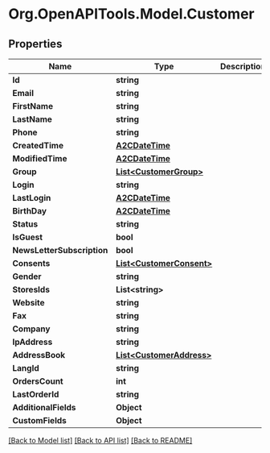# Org.OpenAPITools.Model.Customer

## Properties

Name | Type | Description | Notes
------------ | ------------- | ------------- | -------------
**Id** | **string** |  | [optional] 
**Email** | **string** |  | [optional] 
**FirstName** | **string** |  | [optional] 
**LastName** | **string** |  | [optional] 
**Phone** | **string** |  | [optional] 
**CreatedTime** | [**A2CDateTime**](A2CDateTime.md) |  | [optional] 
**ModifiedTime** | [**A2CDateTime**](A2CDateTime.md) |  | [optional] 
**Group** | [**List&lt;CustomerGroup&gt;**](CustomerGroup.md) |  | [optional] 
**Login** | **string** |  | [optional] 
**LastLogin** | [**A2CDateTime**](A2CDateTime.md) |  | [optional] 
**BirthDay** | [**A2CDateTime**](A2CDateTime.md) |  | [optional] 
**Status** | **string** |  | [optional] 
**IsGuest** | **bool** |  | [optional] 
**NewsLetterSubscription** | **bool** |  | [optional] 
**Consents** | [**List&lt;CustomerConsent&gt;**](CustomerConsent.md) |  | [optional] 
**Gender** | **string** |  | [optional] 
**StoresIds** | **List&lt;string&gt;** |  | [optional] 
**Website** | **string** |  | [optional] 
**Fax** | **string** |  | [optional] 
**Company** | **string** |  | [optional] 
**IpAddress** | **string** |  | [optional] 
**AddressBook** | [**List&lt;CustomerAddress&gt;**](CustomerAddress.md) |  | [optional] 
**LangId** | **string** |  | [optional] 
**OrdersCount** | **int** |  | [optional] 
**LastOrderId** | **string** |  | [optional] 
**AdditionalFields** | **Object** |  | [optional] 
**CustomFields** | **Object** |  | [optional] 

[[Back to Model list]](../README.md#documentation-for-models) [[Back to API list]](../README.md#documentation-for-api-endpoints) [[Back to README]](../README.md)

